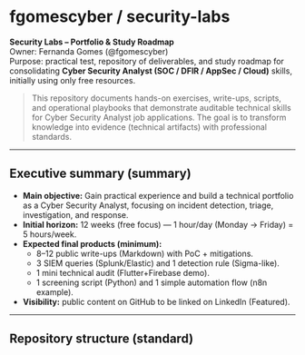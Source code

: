# fgomescyber / security-labs

**Security Labs – Portfolio & Study Roadmap**  
Owner: Fernanda Gomes (@fgomescyber)  
Purpose: practical test, repository of deliverables, and study roadmap for consolidating **Cyber Security Analyst (SOC / DFIR / AppSec / Cloud)** skills, initially using only free resources.  

> This repository documents hands-on exercises, write-ups, scripts, and operational playbooks that demonstrate auditable technical skills for Cyber Security Analyst job applications. The goal is to transform knowledge into evidence (technical artifacts) with professional standards.

---

## Executive summary (summary)
- **Main objective:** Gain practical experience and build a technical portfolio as a Cyber Security Analyst, focusing on incident detection, triage, investigation, and response.
- **Initial horizon:** 12 weeks (free focus) — 1 hour/day (Monday → Friday) = 5 hours/week.  
- **Expected final products (minimum):**
  - 8–12 public write-ups (Markdown) with PoC + mitigations.
  - 3 SIEM queries (Splunk/Elastic) and 1 detection rule (Sigma-like).
  - 1 mini technical audit (Flutter+Firebase demo).
  - 1 screening script (Python) and 1 simple automation flow (n8n example).
- **Visibility:** public content on GitHub to be linked on LinkedIn (Featured).

---

## Repository structure (standard)
